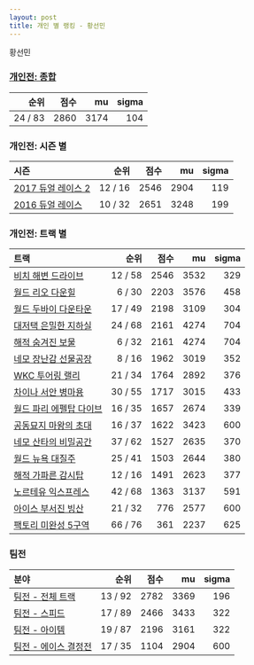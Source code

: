```yaml
---
layout: post
title: 개인 별 랭킹 - 황선민
---
```


황선민

### [개인전: 종합](../singles-full)

| 순위 | 점수 | mu | sigma |
|---:|---:|---:|---:|
| 24 / 83 | 2860 | 3174 | 104 |

### 개인전: 시즌 별

| 시즌 | 순위 | 점수 | mu | sigma |
|:---|---:|---:|---:|---:|
| [2017 듀얼 레이스 2](../s2017_1) | 12 / 16 | 2546 | 2904 | 119 |
| [2016 듀얼 레이스](../s2016_1) | 10 / 32 | 2651 | 3248 | 199 |

### 개인전: 트랙 별

| 트랙 | 순위 | 점수 | mu | sigma |
|:---|---:|---:|---:|---:|
| [비치 해변 드라이브](../haebyun) | 12 / 58 | 2546 | 3532 | 329 |
| [월드 리오 다운힐](../rio) | 6 / 30 | 2203 | 3576 | 458 |
| [월드 두바이 다운타운](../dubai) | 17 / 49 | 2198 | 3109 | 304 |
| [대저택 은밀한 지하실](../jeotaek) | 24 / 68 | 2161 | 4274 | 704 |
| [해적 숨겨진 보물](../haesumbo) | 6 / 32 | 2161 | 4274 | 704 |
| [네모 장난감 선물공장](../present) | 8 / 16 | 1962 | 3019 | 352 |
| [WKC 투어링 랠리](../rally) | 21 / 34 | 1764 | 2892 | 376 |
| [차이나 서안 병마용](../byeongma) | 30 / 55 | 1717 | 3015 | 433 |
| [월드 파리 에펠탑 다이브](../eifel) | 16 / 35 | 1657 | 2674 | 339 |
| [공동묘지 마왕의 초대](../mawang) | 16 / 37 | 1622 | 3423 | 600 |
| [네모 산타의 비밀공간](../santa) | 37 / 62 | 1527 | 2635 | 370 |
| [월드 뉴욕 대질주](../newyork) | 25 / 41 | 1503 | 2644 | 380 |
| [해적 가파른 감시탑](../gamshi) | 12 / 16 | 1491 | 2623 | 377 |
| [노르테유 익스프레스](../noex) | 42 / 68 | 1363 | 3137 | 591 |
| [아이스 부서진 빙산](../boobing) | 21 / 32 | 776 | 2577 | 600 |
| [팩토리 미완성 5구역](../district5) | 66 / 76 | 361 | 2237 | 625 |

### 팀전

| 분야 | 순위 | 점수 | mu | sigma |
|:---|---:|---:|---:|---:|
| [팀전 - 전체 트랙](../team-full) | 13 / 92 | 2782 | 3369 | 196 |
| [팀전 - 스피드](../team-speed) | 17 / 89 | 2466 | 3433 | 322 |
| [팀전 - 아이템](../team-item) | 19 / 87 | 2196 | 3161 | 322 |
| [팀전 - 에이스 결정전](../team-ace) | 17 / 35 | 1104 | 2904 | 600 |
